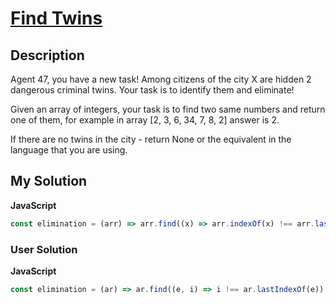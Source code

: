# [Find Twins](https://www.codewars.com/kata/5834315e06f227a6ac000099)

## Description

Agent 47, you have a new task! Among citizens of the city X are hidden 2 dangerous criminal twins. Your task is to identify them and eliminate!

Given an array of integers, your task is to find two same numbers and return one of them, for example in array [2, 3, 6, 34, 7, 8, 2] answer is 2.

If there are no twins in the city - return None or the equivalent in the language that you are using.

## My Solution

**JavaScript**

```js
const elimination = (arr) => arr.find((x) => arr.indexOf(x) !== arr.lastIndexOf(x)) || null;
```

### User Solution

**JavaScript**

```js
const elimination = (ar) => ar.find((e, i) => i !== ar.lastIndexOf(e)) || null;
```

